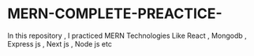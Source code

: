 # MERN-COMPLETE-PREACTICE-
In this repository , I practiced MERN Technologies Like React , Mongodb , Express js , Next js , Node js etc 
